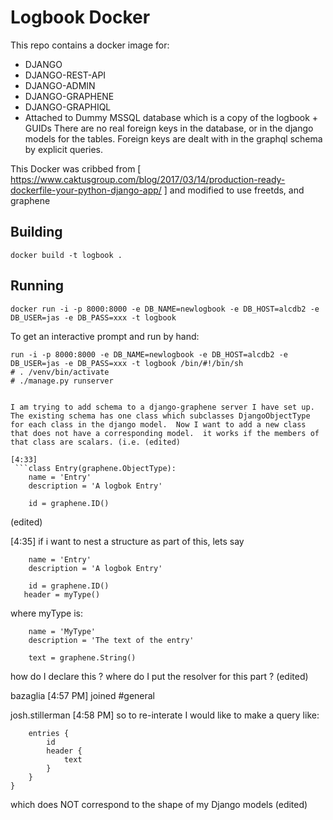 # Logbook Docker
This repo contains a docker image for:
  * DJANGO
  * DJANGO-REST-API
  * DJANGO-ADMIN
  * DJANGO-GRAPHENE
  * DJANGO-GRAPHIQL
  * Attached to Dummy MSSQL database which is a copy of the logbook + GUIDs
There are no real foreign keys in the database, or in the django models for the
tables.  Foreign keys are dealt with in the graphql schema by explicit queries.

This Docker was cribbed from [ https://www.caktusgroup.com/blog/2017/03/14/production-ready-dockerfile-your-python-django-app/ ]
and modified to use freetds, and graphene

## Building
```shell
docker build -t logbook .
```
## Running
```shell
docker run -i -p 8000:8000 -e DB_NAME=newlogbook -e DB_HOST=alcdb2 -e DB_USER=jas -e DB_PASS=xxx -t logbook 
```
To get an interactive prompt and run by hand:
```shell
run -i -p 8000:8000 -e DB_NAME=newlogbook -e DB_HOST=alcdb2 -e DB_USER=jas -e DB_PASS=xxx -t logbook /bin/#!/bin/sh
# . /venv/bin/activate
# ./manage.py runserver
```

``` Question to slack 

I am trying to add schema to a django-graphene server I have set up.  The existing schema has one class which subclasses DjangoObjectType for each class in the django model.  Now I want to add a new class that does not have a corresponding model.  it works if the members of that class are scalars. (i.e. (edited)

[4:33] 
 ```class Entry(graphene.ObjectType):
    name = 'Entry'
    description = 'A logbok Entry'

    id = graphene.ID()
```
(edited)

[4:35] 
if i want to nest a structure as part of this, lets say
```class Entry(graphene.ObjectType):
    name = 'Entry'
    description = 'A logbok Entry'

    id = graphene.ID()
   header = myType()
```
where myType is:
```class myType(graphene.ObjectType):
    name = 'MyType'
    description = 'The text of the entry'

    text = graphene.String()
```
how do I declare this ?
where do I put the resolver for this part ? (edited)

bazaglia [4:57 PM] 
joined #general

josh.stillerman [4:58 PM] 
so to re-interate I would like to make a query like:
```{
    entries {
        id
        header {
            text
        }
    }
}
```
which does NOT correspond to the shape of my Django models (edited)
```

